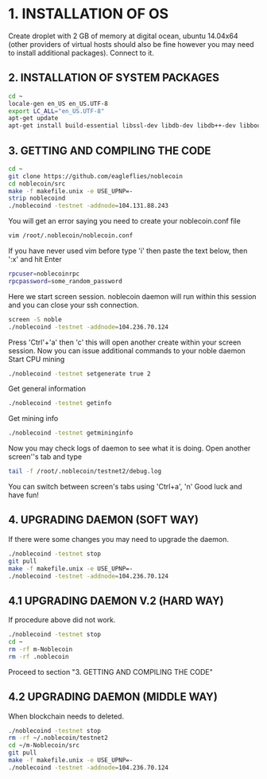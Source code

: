 # 1. INSTALLATION OF OS
 Create droplet with 2 GB of memory at digital ocean, ubuntu 14.04x64 (other providers of virtual hosts should also be fine however you may need to install additional packages).
 Connect to it.
 
## 2. INSTALLATION OF SYSTEM PACKAGES
```bash
cd ~
locale-gen en_US en_US.UTF-8 
export LC_ALL="en_US.UTF-8"
apt-get update
apt-get install build-essential libssl-dev libdb-dev libdb++-dev libboost-all-dev libgmp-dev git screen -y
```
## 3. GETTING AND COMPILING THE CODE
```bash
cd ~
git clone https://github.com/eagleflies/noblecoin
cd noblecoin/src
make -f makefile.unix -e USE_UPNP=-
strip noblecoind
./noblecoind -testnet -addnode=104.131.88.243
```
You will get an error saying you need to create your noblecoin.conf file
```bash
vim /root/.noblecoin/noblecoin.conf
```

If you have never used vim before type 'i' then paste the text below, then ':x' and hit Enter
```bash
rpcuser=noblecoinrpc
rpcpassword=some_random_password
```
Here we start screen session. noblecoin daemon will run within this session and you can close your ssh connection.
```bash
screen -S noble
./noblecoind -testnet -addnode=104.236.70.124
```
Press 'Ctrl'+'a' then 'c' this will open another create within your screen session.
Now you can issue additional commands to your noble daemon
Start CPU mining
```bash
./noblecoind -testnet setgenerate true 2
```
Get general information
```bash
./noblecoind -testnet getinfo
```
Get mining info
```bash
./noblecoind -testnet getmininginfo
```
Now you may check logs of daemon to see what it is doing. Open another screen''s tab and type
```bash
tail -f /root/.noblecoin/testnet2/debug.log
```

You can switch between screen's tabs using 'Ctrl+a', 'n' 
Good luck and have fun!

## 4. UPGRADING DAEMON (SOFT WAY)
If there were some changes you may need to upgrade the daemon.
```bash
./noblecoind -testnet stop
git pull
make -f makefile.unix -e USE_UPNP=-
./noblecoind -testnet -addnode=104.236.70.124
```
## 4.1 UPGRADING DAEMON V.2 (HARD WAY)
If procedure above did not work.
```bash
./noblecoind -testnet stop
cd ~
rm -rf m-Noblecoin
rm -rf .noblecoin
```

Proceed to section "3. GETTING AND COMPILING THE CODE"

## 4.2 UPGRADING DAEMON (MIDDLE WAY)
When blockchain needs to deleted.
```bash
./noblecoind -testnet stop
rm -rf ~/.noblecoin/testnet2
cd ~/m-Noblecoin/src
git pull
make -f makefile.unix -e USE_UPNP=-
./noblecoind -testnet -addnode=104.236.70.124
```
